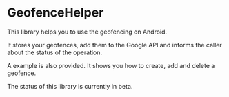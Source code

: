 # GeofenceHelper

This library helps you to use the geofencing on Android.

It stores your geofences, add them to the Google API and informs the caller about the status of the operation.

A example is also provided. It shows you how to create, add and delete a geofence.

The status of this library is currently in beta.